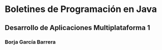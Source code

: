 # Boletines de Programación en Java
## Desarrollo de Aplicaciones Multiplataforma 1
### Borja García Barrera